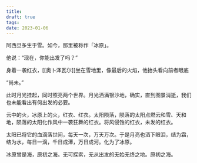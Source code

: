 ```yaml
---
title: 
draft: true
tags: 
date: 2023-01-06
---
```

阿西旦多生于雪。如今，那里被称作「冰原」。

他说：“现在，你能出发了吗？”

身着一袭红衣，[[奥卜泽瓦尔]]坐在雪地里，像最后的火焰，他抬头看向前者眼底

“尚未。”

此时月光挂起，同时照亮两个世界。月光洒满银沙地，确实，直到图景消逝，我们也未能看出有何出发的必要。

云中的火，冰原上的火，红衣、红衣。太阳陨落，陨落的太阳点燃云和雪、天和地，陨落的太阳化作风中一袭狂舞的红衣。将风侵蚀的红衣，未发的红衣。

太阳已将它的血滴落世间，每天一次，万天万次。于是月亮也洒下眼泪，结为霜，结为水，每日一滴，千日成潭，万日成河。化为了冰原。

冰原曾是海，原初之海。无可探索，无从出发的无始无终之地。原初之海。